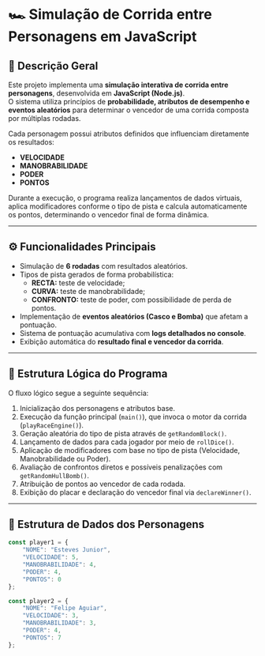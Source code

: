 # 🏎️ Simulação de Corrida entre Personagens em JavaScript

## 📘 Descrição Geral
Este projeto implementa uma **simulação interativa de corrida entre personagens**, desenvolvida em **JavaScript (Node.js)**.  
O sistema utiliza princípios de **probabilidade, atributos de desempenho e eventos aleatórios** para determinar o vencedor de uma corrida composta por múltiplas rodadas.

Cada personagem possui atributos definidos que influenciam diretamente os resultados:
- **VELOCIDADE**
- **MANOBRABILIDADE**
- **PODER**
- **PONTOS**

Durante a execução, o programa realiza lançamentos de dados virtuais, aplica modificadores conforme o tipo de pista e calcula automaticamente os pontos, determinando o vencedor final de forma dinâmica.

---

## ⚙️ Funcionalidades Principais
- Simulação de **6 rodadas** com resultados aleatórios.
- Tipos de pista gerados de forma probabilística:
  - **RECTA:** teste de velocidade;
  - **CURVA:** teste de manobrabilidade;
  - **CONFRONTO:** teste de poder, com possibilidade de perda de pontos.
- Implementação de **eventos aleatórios (Casco e Bomba)** que afetam a pontuação.
- Sistema de pontuação acumulativa com **logs detalhados no console**.
- Exibição automática do **resultado final e vencedor da corrida**.

---

## 🧩 Estrutura Lógica do Programa
O fluxo lógico segue a seguinte sequência:

1. Inicialização dos personagens e atributos base.  
2. Execução da função principal (`main()`), que invoca o motor da corrida (`playRaceEngine()`).
3. Geração aleatória do tipo de pista através de `getRandomBlock()`.
4. Lançamento de dados para cada jogador por meio de `rollDice()`.
5. Aplicação de modificadores com base no tipo de pista (Velocidade, Manobrabilidade ou Poder).
6. Avaliação de confrontos diretos e possíveis penalizações com `getRandomHullBomb()`.
7. Atribuição de pontos ao vencedor de cada rodada.
8. Exibição do placar e declaração do vencedor final via `declareWinner()`.

---

## 🧮 Estrutura de Dados dos Personagens

```javascript
const player1 = {
    "NOME": "Esteves Junior",
    "VELOCIDADE": 5,
    "MANOBRABILIDADE": 4,
    "PODER": 4,
    "PONTOS": 0
};

const player2 = {
    "NOME": "Felipe Aguiar",
    "VELOCIDADE": 3,
    "MANOBRABILIDADE": 3,
    "PODER": 4,
    "PONTOS": 7
};
